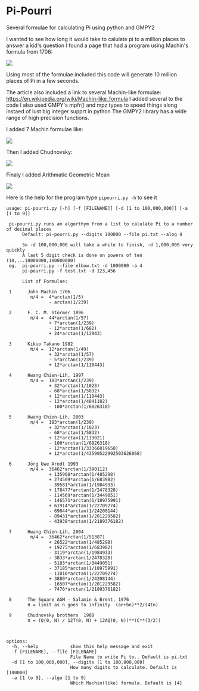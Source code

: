 # Pi-Pourri
Several formulae for calculating Pi using python and GMPY2 

I wanted to see how long it would take to calulate pi to a million places to answer a kid's question  I found a page that had a program using Machin's formula from 1706:

<img src="https://render.githubusercontent.com/render/math?math={\frac {\pi }{4}}=4\arctan {\frac {1}{5}}-\arctan {\frac {1}{239}}">

Using most of the formulae included this code will generate 10 million places of Pi in a few seconds.  

The article also included a link to several Machin-like formulae:  https://en.wikipedia.org/wiki/Machin-like_formula
I added several to the code   I also used GMPY's mpfr() and mpz types to speed things along instaed of lust big integer supprt in python  The GMPY2 library has a wide range of high precision functions.  

I added 7 Machin formulae like:</b>

<img src="https://render.githubusercontent.com/render/math?math=%7B%5Cdisplaystyle%20%7B%5Cbegin%7Baligned%7D%7B%5Cfrac%20%7B%5Cpi%20%7D%7B4%7D%7D%3D%26%5C%3B183%5Carctan%20%7B%5Cfrac%20%7B1%7D%7B239%7D%7D%2B32%5Carctan%20%7B%5Cfrac%20%7B1%7D%7B1023%7D%7D-68%5Carctan%20%7B%5Cfrac%20%7B1%7D%7B5832%7D%7D%5C%5C%26%2B12%5Carctan%20%7B%5Cfrac%20%7B1%7D%7B110443%7D%7D-12%5Carctan%20%7B%5Cfrac%20%7B1%7D%7B4841182%7D%7D-100%5Carctan%20%7B%5Cfrac%20%7B1%7D%7B6826318%7D%7D%5C%5C%5Cend%7Baligned%7D%7D%7D%0A%20%20%20%20">

Then I added Chudnovsky:</b>

<img src="https://render.githubusercontent.com/render/math?math=%5Cbegin%7Balign%7D%0Aa%20%20%20%20%20%26%3D%20%5Csum%5E%5Cinfty_%7Bk%3D0%7D%20%5Cfrac%7B(-1)%5Ek%20(6k)!%7D%7B(3k)!(k!)%5E3%20640320%5E%7B3k%7D%7D%20%5C%5C%0A%20%20%20%20%20%20%26%3D%201%0A%20%20%20%20%20%20%20%20%20%20-%20%5Cfrac%7B6%5Ccdot5%5Ccdot4%7D%7B(1)%5E3%20640320%5E3%7D%0A%20%20%20%20%20%20%20%20%20%20%2B%20%5Cfrac%7B12%5Ccdot11%5Ccdot10%5Ccdot9%5Ccdot8%5Ccdot7%7D%7B(2%5Ccdot1)%5E3%20640320%5E6%7D%0A%20%20%20%20%20%20%20%20%20%20-%20%5Cfrac%7B18%5Ccdot17%5Ccdots13%7D%7B(3%5Ccdot2%5Ccdot1)%5E3%20640320%5E%7B9%7D%7D%0A%20%20%20%20%20%20%20%20%20%20%2B%20%5Ccdots%20%5C%5C%0Ab%20%20%20%20%20%26%3D%20%5Csum%5E%5Cinfty_%7Bk%3D0%7D%20%5Cfrac%7B(-1)%5Ek%20(6k)!k%7D%7B(3k)!(k!)%5E3%20640320%5E%7B3k%7D%7D%20%5C%5C%0A%5Cfrac%7B1%7D%7B%5Cpi%7D%20%26%3D%20%5Cfrac%7B13591409a%20%2B%20545140134b%7D%7B426880%20%5Csqrt%7B10005%7D%7D%20%5C%5C%0A%5Cpi%20%20%20%20%20%20%20%20%20%20%20%26%3D%20%5Cfrac%7B426880%20%5Csqrt%7B10005%7D%7D%7B13591409a%20%2B%20545140134b%7D%0A%5Cend%7Balign%7D">

Finaly I added Arithmatic Geometric Mean </b>

<img src="https://wikimedia.org/api/rest_v1/media/math/render/svg/824a061756f72d84359eba13d2e8bfcda777f9f4">

Here is the help for the program type ```pipourri.py -h```  to see it
```
usage: pi-pourri.py [-h] [-f [FILENAME]] [-d [1 to 100,000,000]] [-a [1 to 9]]

 pi-pourri.py runs an algorthym from a list to calulate Pi to a number of decimal places
      Default: pi-pourri.py --digits 100000 --file pi.txt --alog 4

      So -d 100,000,000 will take a while to finish, -d 1,000,000 very quickly
      A last 5 digit check is done on powers of ten (10,...10000000,100000000)
 eg.  pi-pourri.py --file elbow.txt -d 1000000 -a 4
      pi-pourri.py -f test.txt -d 123,456

      List of Formulae:

 1      John Machin 1706
         π/4 =  4*arctan(1/5)
                - arctan(1/239)

 2      F. C. M. Störmer 1896
         π/4 =  44*arctan(1/57)
                + 7*arctan(1/239)
                - 12*arctan(1/682)
                + 24*arctan(1/12943)

 3      Kikuo Takano 1982
         π/4 =  12*arctan(1/49)
                + 32*arctan(1/57)
                - 5*arctan(1/239)
                + 12*arctan(1/110443)

 4      Hwang Chien-Lih, 1997
         π/4 =  183*arctan(1/239)
                + 32*arctan(1/1023)
                - 68*arctan(1/5832)
                + 12*arctan(1/110443)
                - 12*arctan(1/4841182)
                - 100*arctan(1/6826318)

 5      Hwang Chien-Lih, 2003
         π/4 =  183*arctan(1/239)
                + 32*arctan(1/1023)
                - 68*arctan(1/5832)
                + 12*arctan(1/113021)
                - 100*arctan(1/6826318)
                - 12*arctan(1/33366019650)
                + 12*arctan(1/43599522992503626068)

 6      Jörg Uwe Arndt 1993
         π/4 =  36462*arctan(1/390112)
                + 135908*arctan(1/485298)
                + 274509*arctan(1/683982)
                - 39581*arctan(1/1984933)
                + 178477*arctan(1/2478328)
                - 114569*arctan(1/3449051)
                - 146571*arctan(1/18975991)
                + 61914*arctan(1/22709274)
                - 69044*arctan(1/24208144)
                - 89431*arctan(1/201229582)
                - 43938*arctan(1/2189376182)

 7      Hwang Chien-Lih, 2004
         π/4 =  36462*arctan(1/51387)
                + 26522*arctan(1/485298)
                + 19275*arctan(1/683982)
                - 3119*arctan(1/1984933)
                - 3833*arctan(1/2478328)
                - 5183*arctan(1/3449051)
                - 37185*arctan(1/18975991)
                - 11010*arctan(1/22709274)
                + 3880*arctan(1/24208144)
                - 16507*arctan(1/201229582)
                - 7476*arctan(1/2189376182)

 8      The Square AGM - Salamin & Brent, 1976
        π = limit as n goes to infinity  (an+bn)**2/(4tn)

 9      Chudnovsky brothers  1988
        π = (Q(0, N) / 12T(0, N) + 12AQ(0, N))**(C**(3/2))



options:
  -h, --help            show this help message and exit
  -f [FILENAME], --file [FILENAME]
                        File Name to write Pi to.. Default is pi.txt
  -d [1 to 100,000,000], --digits [1 to 100,000,000]
                        How many digits to calculate. Default is [100000]
  -a [1 to 9], --algo [1 to 9]
                        Which Machin(like) formula. Default is [4]
```
